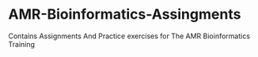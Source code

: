 # AMR-Bioinformatics-Assingments
Contains Assignments And Practice exercises for The AMR Bioinformatics Training
